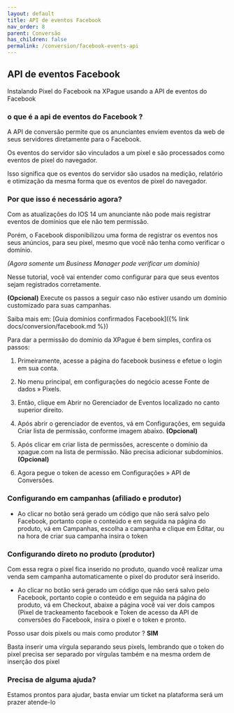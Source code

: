 ```yaml
---
layout: default
title: API de eventos Facebook
nav_order: 8
parent: Conversão
has_children: false
permalink: /conversion/facebook-events-api
---
```

## API de eventos Facebook

Instalando Pixel do Facebook na XPague usando a API de eventos do Facebook


### o que é a api de eventos do Facebook ?
A  API de conversão permite que os anunciantes enviem eventos da web de seus servidores diretamente para o Facebook. 

Os eventos do servidor são vinculados a um pixel e são processados como eventos de pixel do navegador. 

Isso significa que os eventos do servidor são usados na medição, relatório e otimização da mesma forma que os eventos de pixel do navegador.

### Por que isso é necessário agora?

Com as atualizações do IOS 14 um anunciante não pode mais registrar eventos de domínios que ele não tem permissão.

Porém, o Facebook disponibilizou uma forma de registrar os eventos nos seus anúncios, 
para seu pixel, mesmo que você não tenha como verificar o domínio. 

*(Agora somente um Business Manager pode verificar um domínio)*


 Nesse tutorial, você vai entender como configurar para que seus eventos sejam registrados corretamente.


**(Opcional)** Execute os passos a seguir caso não estiver usando um domínio customizado para suas campanhas.
 

Saiba mais em: [Guia domínios confirmados Facebook]({% link docs/conversion/facebook.md %})
 
 
Para dar a permissão do domínio da XPague é bem simples, confira os passos:          

1. Primeiramente, acesse a página do facebook business e efetue o login em sua conta.         

2. No menu principal, em configurações do negócio acesse Fonte de dados » Pixels.

3. Então, clique em Abrir no Gerenciador de Eventos localizado no canto superior direito.

4. Após abrir o gerenciador de eventos, vá em Configurações, em seguida Criar lista de permissão, conforme imagem abaixo. **(Opcional)**

5. Após clicar em criar lista de permissões, acrescente o domínio da xpague.com na lista de permissão. Não precisa adicionar subdomínios. **(Opcional)**

6. Agora pegue o token de acesso em Configurações » API de Conversões.

### Configurando em campanhas (afiliado e produtor)

* Ao clicar no botão será gerado um código que não será salvo pelo Facebook, portanto copie o conteúdo e em seguida na página do produto, vá em Campanhas, escolha a campanha e clique em Editar, ou na hora de criar sua campanha insira o token

### Configurando direto no produto (produtor)

Com essa regra o pixel fica inserido no produto, quando você realizar uma venda sem campanha automaticamente o pixel do produtor será inserido.

* Ao clicar no botão será gerado um código que não será salvo pelo Facebook, portanto copie o conteúdo e em seguida na página do produto, vá em Checkout, abaixe a página você vai ver dois campos (Pixel de trackeamento facebook e Token de acesso da API de conversões do Facebook, insira o pixel e o token e pronto.

Posso usar dois pixels ou mais como produtor ? **SIM**

Basta inserir uma vírgula separando seus pixels, lembrando que o token do pixel precisa ser separado por vírgulas também e na mesma ordem de inserção dos pixel



### Precisa de alguma ajuda?
Estamos prontos para ajudar, basta enviar um ticket na plataforma será um prazer atende-lo